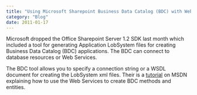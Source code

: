 ```yaml
---
title: "Using Microsoft Sharepoint Business Data Catalog (BDC) with Web Services"
category: "Blog"
date: 2011-01-17
---
```



Microsoft dropped the Office Sharepoint Server 1.2 SDK last month which included a tool for generating Application LobSystem files for creating Business Data Catalog (BDC) applications. The BDC can connect to database resources or Web Services.

The BDC tool allows you to specify a connection string or a WSDL document for creating the LobSystem xml files. Their is a [tutorial](http://msdn2.microsoft.com/en-us/library/bb737887.aspx) on MSDN explaining how to use the Web Services to create BDC methods and entities.